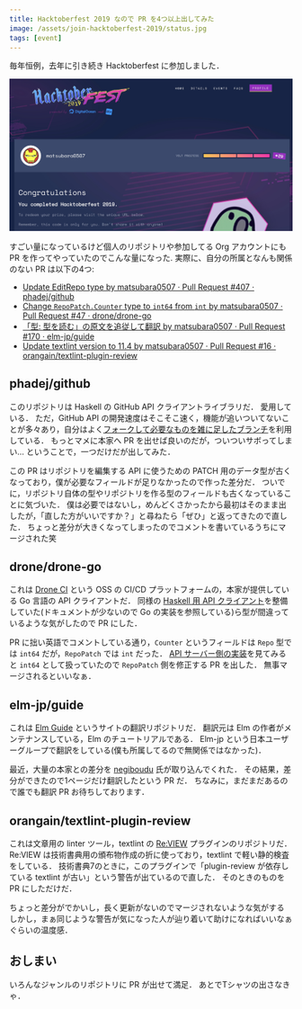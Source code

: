 ```yaml
---
title: Hacktoberfest 2019 なので PR を4つ以上出してみた
image: /assets/join-hacktoberfest-2019/status.jpg
tags: [event]
---
```


毎年恒例，去年に引き続き Hacktoberfest に参加しました．

![](/assets/join-hacktoberfest-2019/status.jpg)

すごい量になっているけど個人のリポジトリや参加してる Org アカウントにも PR を作ってやっていたのでこんな量になった.
実際に、自分の所属となんも関係のない PR は以下の4つ:

- [Update EditRepo type by matsubara0507 · Pull Request #407 · phadej/github](https://github.com/phadej/github/pull/407)
- [Change `RepoPatch.Counter` type to `int64` from `int` by matsubara0507 · Pull Request #47 · drone/drone-go](https://github.com/drone/drone-go/pull/47)
- [「型: 型を読む」の原文を追従して翻訳 by matsubara0507 · Pull Request #170 · elm-jp/guide](https://github.com/elm-jp/guide/pull/170)
- [Update textlint version to 11.4 by matsubara0507 · Pull Request #16 · orangain/textlint-plugin-review](https://github.com/orangain/textlint-plugin-review/pull/16)

## phadej/github

このリポジトリは Haskell の GitHub API クライアントライブラリだ．
愛用している．
ただ，GitHub API の開発速度はそこそこ速く，機能が追いついてないことが多々あり，自分はよく[フォークして必要なものを雑に足したブランチ](https://github.com/matsubara0507/github/tree/myext)を利用している．
もっとマメに本家へ PR を出せば良いのだが，ついついサボってしまい...
ということで，一つだけだが出してみた．

この PR はリポジトリを編集する API に使うための PATCH 用のデータ型が古くなっており，僕が必要なフィールドが足りなかったので作った差分だ．
ついでに，リポジトリ自体の型やリポジトリを作る型のフィールドも古くなっていることに気づいた．
僕は必要ではないし，めんどくさかったから最初はそのまま出したが，「直した方がいいですか？」と尋ねたら「ぜひ」と返ってきたので直した．
ちょっと差分が大きくなってしまったのでコメントを書いているうちにマージされた笑

## drone/drone-go

これは [Drone CI](https://drone.io) という OSS の CI/CD プラットフォームの，本家が提供している Go 言語の API クライアントだ．
同様の [Haskell 用 API クライアント](https://github.com/matsubara0507/drone-haskell)を整備していた(ドキュメントが少ないので Go の実装を参照している)ら型が間違っているような気がしたので PR にした．

PR に拙い英語でコメントしている通り，`Counter` というフィールドは `Repo` 型では `int64` だが，`RepoPatch` では `int` だった．
[API サーバー側の実装](https://github.com/drone/drone/blob/0b4e5156ae1111463145e522e206eacb6d036960/handler/api/repos/update.go#L30-L40)を見てみると `int64` として扱っていたので `RepoPatch` 側を修正する PR を出した．
無事マージされるといいなぁ．

## elm-jp/guide

これは [Elm Guide](https://guide.elm-lang.org/) というサイトの翻訳リポジトリだ．
翻訳元は Elm の作者がメンテナンスしている，Elm のチュートリアルである．
Elm-jp という日本ユーザーグループで翻訳をしている(僕も所属してるので無関係ではなかった)．

最近，大量の本家との差分を [negiboudu](https://github.com/negiboudu) 氏が取り込んでくれた．
その結果，差分ができたので1ページだけ翻訳したという PR だ．
ちなみに，まだまだあるので誰でも翻訳 PR お待ちしております．

## orangain/textlint-plugin-review

これは文章用の linter ツール，textlint の [Re:VIEW](https://github.com/kmuto/review) プラグインのリポジトリだ．
Re:VIEW は技術書典用の頒布物作成の折に使っており，textlint で軽い静的検査をしている．
技術書典7のときに，このプラグインで「plugin-review が依存している textlint が古い」という警告が出ているので直した．
そのときのものを PR にしただけだ．

ちょっと差分がでかいし，長く更新がないのでマージされないような気がする
しかし，まぁ同じような警告が気になった人が辿り着いて助けになればいいなぁぐらいの温度感．

## おしまい

いろんなジャンルのリポジトリに PR が出せて満足．
あとでTシャツの出さなきゃ．
